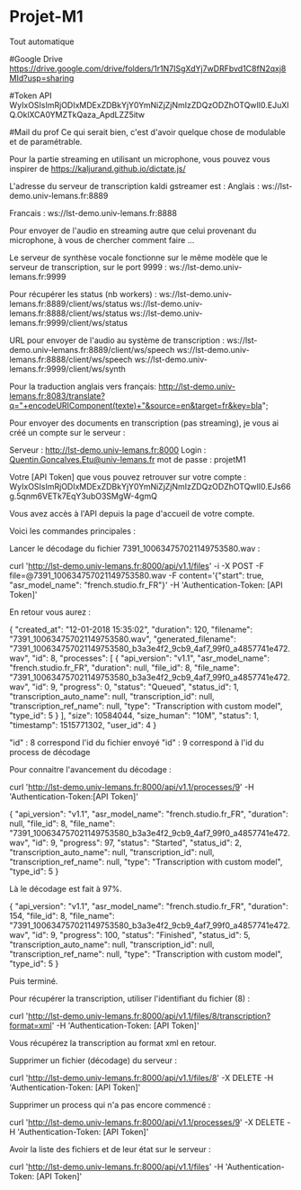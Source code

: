 # Projet-M1
Tout automatique

#Google Drive
https://drive.google.com/drive/folders/1r1N7ISgXdYj7wDRFbvd1C8fN2qxj8MId?usp=sharing

#Token API
WyIxOSIsImRjODIxMDExZDBkYjY0YmNiZjZjNmIzZDQzODZhOTQwIl0.EJuXlQ.OklXCA0YMZTkQaza_ApdLZZ5itw

#Mail du prof
Ce qui serait bien, c'est d'avoir quelque chose de modulable et de paramétrable.

Pour la partie streaming en utilisant un microphone, vous pouvez vous inspirer de https://kaljurand.github.io/dictate.js/

L'adresse du serveur de transcription kaldi gstreamer est :
Anglais :
ws://lst-demo.univ-lemans.fr:8889

Francais :
ws://lst-demo.univ-lemans.fr:8888

Pour envoyer de l'audio en streaming autre que celui provenant du microphone, à vous de chercher comment faire ...

Le serveur de synthèse vocale fonctionne sur le même modèle que le serveur de transcription, sur le port 9999 :
ws://lst-demo.univ-lemans.fr:9999

Pour récupérer les status (nb workers) :
ws://lst-demo.univ-lemans.fr:8889/client/ws/status
ws://lst-demo.univ-lemans.fr:8888/client/ws/status
ws://lst-demo.univ-lemans.fr:9999/client/ws/status

URL pour envoyer de l'audio au système de transcription :
ws://lst-demo.univ-lemans.fr:8889/client/ws/speech
ws://lst-demo.univ-lemans.fr:8888/client/ws/speech
ws://lst-demo.univ-lemans.fr:9999/client/ws/synth


Pour la traduction anglais vers français:
http://lst-demo.univ-lemans.fr:8083/translate?q="+encodeURIComponent(texte)+"&source=en&target=fr&key=bla";


Pour envoyer des documents en transcription (pas streaming), je vous ai créé un compte sur le serveur :

Serveur : http://lst-demo.univ-lemans.fr:8000
Login : Quentin.Goncalves.Etu@univ-lemans.fr
mot de passe : projetM1

Votre [API Token] que vous pouvez retrouver sur votre compte :
WyIxOSIsImRjODIxMDExZDBkYjY0YmNiZjZjNmIzZDQzODZhOTQwIl0.EJs66g.5qnm6VETk7EqY3ubO3SMgW-4gmQ


Vous avez accès à l'API depuis la page d'accueil de votre compte.

Voici les commandes principales :

Lancer le décodage du fichier 7391_100634757021149753580.wav :

curl 'http://lst-demo.univ-lemans.fr:8000/api/v1.1/files' -i -X POST -F file=@7391_100634757021149753580.wav -F content='{"start": true, "asr_model_name": "french.studio.fr_FR"}' -H 'Authentication-Token: [API Token]'

En retour vous aurez :

{
 "created_at": "12-01-2018 15:35:02",
 "duration": 120,
 "filename": "7391_100634757021149753580.wav",
 "generated_filename": "7391_100634757021149753580_b3a3e4f2_9cb9_4af7_99f0_a4857741e472.wav",
 "id": 8,
 "processes": [
   {
     "api_version": "v1.1",
     "asr_model_name": "french.studio.fr_FR",
     "duration": null,
     "file_id": 8,
     "file_name": "7391_100634757021149753580_b3a3e4f2_9cb9_4af7_99f0_a4857741e472.wav",
     "id": 9,
     "progress": 0,
     "status": "Queued",
     "status_id": 1,
     "transcription_auto_name": null,
     "transcription_id": null,
     "transcription_ref_name": null,
     "type": "Transcription with custom model",
     "type_id": 5
   }
 ],
 "size": 10584044,
 "size_human": "10M",
 "status": 1,
 "timestamp": 1515771302,
 "user_id": 4
}

"id" : 8 correspond l'id du fichier envoyé
"id" : 9 correspond à l'id du process de décodage

Pour connaitre l'avancement du décodage :

curl 'http://lst-demo.univ-lemans.fr:8000/api/v1.1/processes/9' -H 'Authentication-Token:[API Token]'


{
 "api_version": "v1.1",
 "asr_model_name": "french.studio.fr_FR",
 "duration": null,
 "file_id": 8,
 "file_name": "7391_100634757021149753580_b3a3e4f2_9cb9_4af7_99f0_a4857741e472.wav",
 "id": 9,
 "progress": 97,
 "status": "Started",
 "status_id": 2,
 "transcription_auto_name": null,
 "transcription_id": null,
 "transcription_ref_name": null,
 "type": "Transcription with custom model",
 "type_id": 5
}

Là le décodage est fait à 97%.

{
 "api_version": "v1.1",
 "asr_model_name": "french.studio.fr_FR",
 "duration": 154,
 "file_id": 8,
 "file_name": "7391_100634757021149753580_b3a3e4f2_9cb9_4af7_99f0_a4857741e472.wav",
 "id": 9,
 "progress": 100,
 "status": "Finished",
 "status_id": 5,
 "transcription_auto_name": null,
 "transcription_id": null,
 "transcription_ref_name": null,
 "type": "Transcription with custom model",
 "type_id": 5
}

Puis terminé.

Pour récupérer la transcription, utiliser l'identifiant du fichier (8) :

curl 'http://lst-demo.univ-lemans.fr:8000/api/v1.1/files/8/transcription?format=xml'  -H 'Authentication-Token: [API Token]'

Vous récupérez la transcription au format xml en retour.

Supprimer un fichier (décodage) du serveur :

curl 'http://lst-demo.univ-lemans.fr:8000/api/v1.1/files/8' -X DELETE  -H 'Authentication-Token: [API Token]'

Supprimer un process qui n'a pas encore commencé :

curl 'http://lst-demo.univ-lemans.fr:8000/api/v1.1/processes/9' -X DELETE  -H 'Authentication-Token: [API Token]'

Avoir la liste des fichiers et de leur état sur le serveur :

curl 'http://lst-demo.univ-lemans.fr:8000/api/v1.1/files'  -H 'Authentication-Token: [API Token]'
